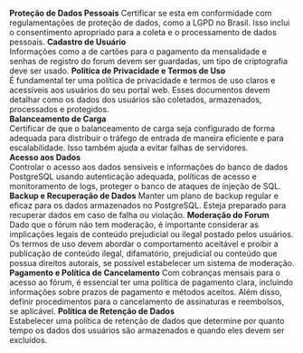 **Proteção de Dados Pessoais**
Certificar se esta em conformidade com regulamentações de proteção de dados, como a LGPD no Brasil. Isso inclui o consentimento apropriado para a coleta e o processamento de dados pessoais.
**Cadastro de Usuário**  
Informações como a de cartões para o pagamento da mensalidade e senhas de registro do forum devem ser guardadas, um tipo de criptografia deve ser usado.
**Política de Privacidade e Termos de Uso**  
É fundamental ter uma política de privacidade e termos de uso claros e acessíveis aos usuários do seu portal web. Esses documentos devem detalhar como os dados dos usuários são coletados, armazenados, processados e protegidos.  
**Balanceamento de Carga**  
Certificar de que o balanceamento de carga seja configurado de forma adequada para distribuir o tráfego de entrada de maneira eficiente e para escalabilidade. Isso também ajuda a evitar falhas de servidores.  
**Acesso aos Dados**  
Controlar o acesso aos dados sensíveis e informações do banco de dados PostgreSQL usando autenticação adequada, políticas de acesso e monitoramento de logs, proteger o banco de ataques de injeção de SQL.  
**Backup e Recuperação de Dados**
Manter um plano de backup regular e eficaz para os dados armazenados no PostgreSQL. Esteja preparado para recuperar dados em caso de falha ou violação.
**Moderação do Forum**  
Dado que o fórum não tem moderação, é importante considerar as implicações legais de conteúdo prejudicial ou ilegal postado pelos usuários. Os termos de uso devem abordar o comportamento aceitável e proibir a publicação de conteúdo ilegal, difamatório, prejudicial ou conteúdo que possua direitos autorais, se possível estabelecer um sistema de moderação.  
**Pagamento e Política de Cancelamento**
Com cobranças mensais para o acesso ao fórum, é essencial ter uma política de pagamento clara, incluindo informações sobre prazos de pagamento e métodos aceitos. Além disso, definir procedimentos para o cancelamento de assinaturas e reembolsos, se aplicável.
**Política de Retenção de Dados**  
Estabelecer uma política de retenção de dados que determine por quanto tempo os dados dos usuários são armazenados e quando eles devem ser excluídos.  

